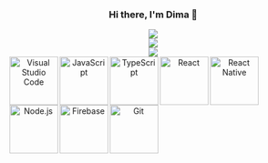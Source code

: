 
<h3 align="center">Hi there, I'm Dima 👋</h3>




<div align="center">
  <img src="https://github-readme-stats.vercel.app/api/top-langs/?username=dimaageev"></img>
</div>

<div align="center">
  <img src="https://github-readme-stats.vercel.app/api?username=dimaageev&show_icons=true&theme=default&border_radius=15&count_private=true"></img>
</div>

<div align="center">
  <img src="https://github-profile-trophy.vercel.app/?username=dimaageev&theme=oldie"></img>
</div>

<div align="center">
  <img align="left" alt="Visual Studio Code" width="85px" src="https://img.stackshare.io/service/4202/Visual_Studio_Code_logo.png"/>
  <img align="left" alt="JavaScript" width="85px" src="https://img.stackshare.io/service/1209/javascript.jpeg"/>
  <img align="left" alt="TypeScript" width="85px" src="https://img.stackshare.io/service/1612/bynNY5dJ.jpg"/>
  <img align="left" alt="React" width="85px" src="https://img.stackshare.io/service/1020/OYIaJ1KK.png"/>
  <img align="left" alt="React Native" width="85px" src="https://img.stackshare.io/service/2699/KoK6gHzp.jpg"/>
  <img align="left" alt="Node.js" width="85px" src="https://img.stackshare.io/service/1011/n1JRsFeB_400x400.png"/>
  <img align="left" alt="Firebase" width="85px" src="https://img.stackshare.io/service/116/cZLxNFZS.jpg"/>
  <img align="left" alt="Git" width="85px" src="https://img.stackshare.io/service/1046/git.png"/>
</div>


<!--
**dimaageev/dimaageev** is a ✨ _special_ ✨ repository because its `README.md` (this file) appears on your GitHub profile.

Here are some ideas to get you started:

- 🔭 I’m currently working on ...
- 🌱 I’m currently learning ...
- 👯 I’m looking to collaborate on ...
- 🤔 I’m looking for help with ...
- 💬 Ask me about ...
- 📫 How to reach me: ...
- 😄 Pronouns: ...
- ⚡ Fun fact: ...
-->
